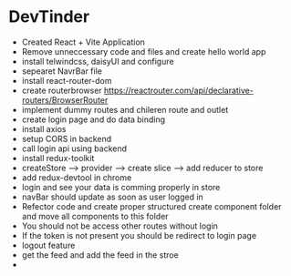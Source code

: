 # DevTinder
- Created React + Vite Application
- Remove unneccessary code and files and create hello world app
- install telwindcss, daisyUI and configure
- sepearet NavrBar file
- install react-router-dom
- create routerbrowser  https://reactrouter.com/api/declarative-routers/BrowserRouter
- implement dummy routes and chileren route and outlet
- create login page and do data binding
- install axios
- setup CORS in backend
- call login api using backend
- install redux-toolkit 
- createStore --> provider --> create slice --> add reducer to store
- add redux-devtool in chrome
- login and see your data is comming properly in store
- navBar should update as soon as user logged in
- Refector code and create proper structured create component folder and move all components to this folder
- You should not be access other routes without login
- If the token is not present you should be redirect to login page
- logout feature
- get the feed and add the feed in the stroe
- 

